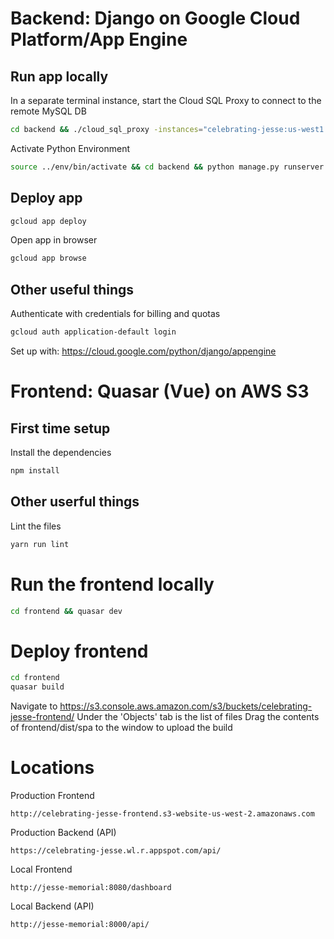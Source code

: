 # Backend: Django on Google Cloud Platform/App Engine

## Run app locally
In a separate terminal instance, start the Cloud SQL Proxy to connect to the remote MySQL DB
```bash
cd backend && ./cloud_sql_proxy -instances="celebrating-jesse:us-west1:celebrating-jesse"=tcp:3306
```
Activate Python Environment
```bash
source ../env/bin/activate && cd backend && python manage.py runserver
```

## Deploy app
```bash
gcloud app deploy
```
Open app in browser
```bash
gcloud app browse
```

## Other useful things
Authenticate with credentials for billing and quotas
```bash
gcloud auth application-default login
```
Set up with: https://cloud.google.com/python/django/appengine

# Frontend: Quasar (Vue) on AWS S3

## First time setup
Install the dependencies
```bash
npm install
```

## Other userful things
Lint the files
```bash
yarn run lint
```



# Run the frontend locally
```bash
cd frontend && quasar dev
```

# Deploy frontend
```bash
cd frontend
quasar build
```
Navigate to https://s3.console.aws.amazon.com/s3/buckets/celebrating-jesse-frontend/
Under the 'Objects' tab is the list of files
Drag the contents of frontend/dist/spa to the window to upload the build

# Locations
Production Frontend
```url
http://celebrating-jesse-frontend.s3-website-us-west-2.amazonaws.com
```
Production Backend (API)
```url
https://celebrating-jesse.wl.r.appspot.com/api/
```

Local Frontend
```url
http://jesse-memorial:8080/dashboard
```
Local Backend (API)
```url
http://jesse-memorial:8000/api/
```